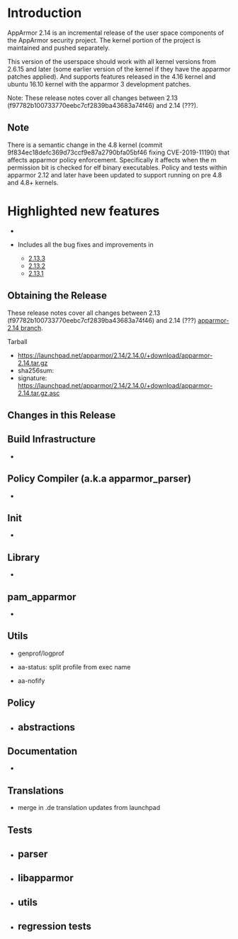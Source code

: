 # Introduction

AppArmor 2.14 is an incremental release of the user space components
of the AppArmor security project. The kernel portion of the project
is maintained and pushed separately.

This version of the userspace should work with all kernel versions from
2.6.15 and later (some earlier version of the kernel if they have the
apparmor patches applied). And supports features released in the 4.16
kernel and ubuntu 16.10 kernel with the apparmor 3 development patches.

Note: These release notes cover all changes between 2.13 (f97782b100733770eebc7cf2839ba43683a74f46)
and 2.14 (???).


## Note

There is a semantic change in the 4.8 kernel (commit
9f834ec18defc369d73ccf9e87a2790bfa05bf46 fixing CVE-2019-11190) that affects apparmor policy
enforcement. Specifically it affects when the m permission bit is
checked for elf binary executables. Policy and tests within apparmor
2.12 and later have been updated to support running on pre 4.8 and 4.8+ kernels.

# Highlighted new features


- 

- Includes all the bug fixes and improvements in
  - [2.13.3](Release_Notes_2.13.3)
  - [2.13.2](Release_Notes_2.13.2)
  - [2.13.1](Release_Notes_2.13.1)


## Obtaining the Release
These release notes cover all changes between 2.13 (f97782b100733770eebc7cf2839ba43683a74f46) and 2.14 (???) [apparmor-2.14 branch](https://gitlab.com/apparmor/apparmor/tree/apparmor-2.14).

Tarball
-   <https://launchpad.net/apparmor/2.14/2.14.0/+download/apparmor-2.14.tar.gz>
-   sha256sum: 
-   signature: <https://launchpad.net/apparmor/2.14/2.14.0/+download/apparmor-2.14.tar.gz.asc>

## Changes in this Release

## Build Infrastructure
-


## Policy Compiler (a.k.a apparmor\_parser)
-


## Init

-


## Library

-

## pam_apparmor

-


## Utils

-   genprof/logprof

-   aa-status: split profile from exec name
-   aa-nofify



## Policy

-   abstractions
    - 


## Documentation
-

## Translations

-   merge in .de translation updates from launchpad


## Tests

-   parser
    -
-   libapparmor
    -   
-   utils
    -  
-   regression tests
    -   

